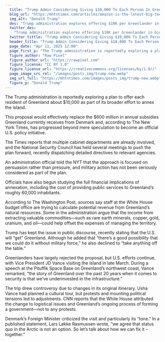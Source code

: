 ```yaml
---
  title: "Trump Admin Considering Giving $10,000 To Each Person In Greenland To Annex The Island"
  blog_url: "https:/mhtntimes.com/articles/amazon-is-the-latest-big-tech-company-to-donate-$1mn-to-trump-fund"
  img_alt: "Donald Trump"
  des: "Trump administration explores offering $10K per Greenlander in bid to annex the island, focusing on persuasion."
  twitter_des:
    "Trump administration explores offering $10K per Greenlander in bid to annex the island, focusing on persuasion."
  twitter_tittle: "Trump Admin Considering Giving $10,000 To Each Person In Greenland To Annex The Island"
  header_title: "Trump Admin Considering Giving $10,000 To Each Person In Greenland To Annex The Island"
  page_date: "Apr 11, 2025 12:00"
  page_first_p: "The Trump administration is reportedly exploring a plan to offer each resident of Greenland about $10,000 as part of its broader effort to annex the island. This proposal would effectively replace the $600 million in annual subsidies Greenland currently receives from Denmark and, according to The New York Times, has progressed beyond mere speculation to become an official U.S. policy initiative."
  figure_author: "Raw Pixel"
  figure_author_url: "https://rawpixel.com"
  figure_license: "CC BY 1.0"
  figure_license_url: "https://creativecommons.org/licenses/by/1.0//"
  page_image_src_rel: "/images/posts_img/trump-new.webp"
  img_url_full: "https://mhtntimes.com/images/posts_img/trump-new.webp"
  figure_p: "Donald Trump"
---
```


The Trump administration is reportedly exploring a plan to offer each resident of Greenland about $10,000 as part of its broader effort to annex the island.

This proposal would effectively replace the $600 million in annual subsidies Greenland currently receives from Denmark and, according to The New York Times, has progressed beyond mere speculation to become an official U.S. policy initiative.

The Times reports that multiple cabinet departments are already involved, and the National Security Council has held several meetings to push the plan forward, recently dispatching detailed directives to relevant agencies.

An administration official told the NYT that the approach is focused on persuasion rather than pressure, and military action has not been seriously considered as part of the plan.

Officials have also begun studying the full financial implications of annexation, including the cost of providing public services to Greenland’s roughly 60,000 inhabitants.

According to The Washington Post, sources say staff at the White House budget office are trying to calculate potential revenue from Greenland’s natural resources. Some in the administration argue that the income from extracting valuable commodities—such as rare earth minerals, copper, gold, uranium, and oil—could help offset the expenses of managing the territory.

Trump has kept the issue in public discourse, recently stating that the U.S. will “get” Greenland. Although he added that “there’s a good possibility that we could do it without military force,” he also declined to “take anything off the table.”

Greenlanders have largely rejected the proposal, but U.S. efforts continue, with Vice President JD Vance visiting the island in late March. During a speech at the Pituffik Space Base on Greenland’s northwest coast, Vance remarked, “the story of Greenland over the past 20 years when it comes to security is that we’ve underinvested in the infrastructure.”

The trip drew controversy due to changes in its original itinerary. Usha Vance had planned a cultural tour, but protests and mounting political tensions led to adjustments. CNN reports that the White House attributed the change to logistical issues and Greenland’s ongoing process of forming a government—not to any protests.

Denmark’s Foreign Minister criticized the visit and particularly its “tone.” In a published statement, Lars Løkke Rasmussen wrote, “we agree that status quo in the Arctic is not an option. So let’s talk about how we can fix it – together.”
